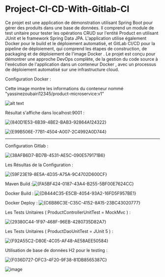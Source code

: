 # Project-CI-CD-With-Gitlab-CI



Ce projet est une application de démonstration utilisant Spring Boot pour gérer des produits dans une base de données. Il comprend un module de test unitaire
pour tester les opérations CRUD sur l'entité Product en utilisant JUnit et le framework Spring Data JPA.
L'application utilise également Docker pour le build et le déploiement automatisé,
et GitLab CI/CD pour la pipeline de déploiement, qui comprend les étapes de construction, de packaging et de déploiement de l'image Docker
. Le projet est conçu pour démontrer une approche DevOps complète, de la gestion du code source à l'exécution de l'application dans un conteneur Docker
, avec un processus de déploiement automatisé sur une infrastructure cloud.


Configuration Docker :


Cette image montre les informations du conteneur  nommé "yassinezoubairi12345/product-microservice:v1"

![alt text](image.png)

Résultat s'affiche dans localhost:9001 :

![{840D1E53-6B39-4BE2-BAB3-92864A124322}](https://github.com/user-attachments/assets/20c2a0a4-a922-4f30-828f-7214e9d5dd60)

![{E99B506E-77B1-4504-A007-2C4992A0D744}](https://github.com/user-attachments/assets/5d33ffc2-922c-4ef7-8a6b-4c0fa0037c64)

----------------------------------------------------------------------------------------------------------------------


Configuration Gitlab :

![{38AFB6D7-BD7B-4531-AE5C-090E579171B6}](https://github.com/user-attachments/assets/fff92c6b-cf2e-4e33-99fa-b57de7a47c70)


Les Résultas de la Configuration :

![{59F23E19-8E5A-4D35-A75A-9C4702D600CF}](https://github.com/user-attachments/assets/a938d698-361c-4819-9ea8-862927c4c412)



Maven  Build  :![{FA5BF424-0187-43A4-B255-5BF00E7624CC}](https://github.com/user-attachments/assets/e7c216c4-df54-4848-8ff5-a6dd92bc1ed8)

Docker Build  : ![{D8444C35-E5CB-4054-93A2-16FD5F957BE1}](https://github.com/user-attachments/assets/047a464e-58d2-4598-a6d3-b40b14449e10)

Docker Deploy : ![{C6B86C3E-C35C-4152-8A15-23BC43020777}](https://github.com/user-attachments/assets/6bb20731-5b29-4307-9a16-09233d34d002)


Les Tests Unitaires ( ProductControllerUnitTest = MockMvc ) :

![{29380C44-1F97-468F-96EB-4280735D82A7}](https://github.com/user-attachments/assets/032b4196-eb78-4143-93a5-88b8c8bdea33)


Les Tests Unitaires ( ProductDaoUnitTest = JUnit 5 ) :

![{F92A55C2-D80E-4C05-AF48-AE58AEE50584}](https://github.com/user-attachments/assets/5e5bdc83-df4d-4880-a6f1-1a3ff34cdc29)

Utilisation de base de données H2 pour le testing :

![{F036D727-DFC3-4F20-9F38-81DB8565387C}](https://github.com/user-attachments/assets/776abf66-8bfc-44ae-8b4b-7ccfc19d487b)


![image](https://github.com/user-attachments/assets/ef89a5b7-8687-44ed-8beb-8099221fff8f)



